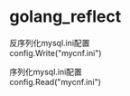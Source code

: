 # golang_reflect

反序列化mysql.ini配置  
config.Write("mycnf.ini")

序列化mysql.ini配置  
config.Read("mycnf.ini")
